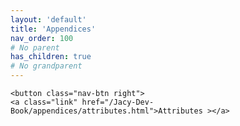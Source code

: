 ```yaml
---
layout: 'default'
title: 'Appendices'
nav_order: 100
# No parent
has_children: true
# No grandparent
---
```



<div class="nav-btn-block">
    
    <button class="nav-btn right">
    <a class="link" href="/Jacy-Dev-Book/appendices/attributes.html">Attributes ></a>
</button>

</div>
